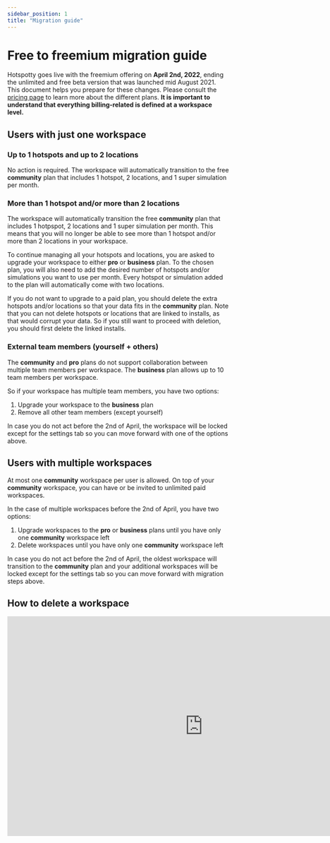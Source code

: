 ```yaml
---
sidebar_position: 1
title: "Migration guide"
---
```


# Free to freemium migration guide

Hotspotty goes live with the freemium offering on **April 2nd, 2022**, ending the unlimited and free beta version that was launched mid August 2021. This document helps you prepare for these changes. Please consult the [pricing page](./pricing.md) to learn more about the different plans. **It is important to understand that everything billing-related is defined at a workspace level.**

## Users with just one workspace

### Up to 1 hotspots and up to 2 locations

No action is required. The workspace will automatically transition to the free **community** plan that includes 1 hotspot, 2 locations, and 1 super simulation per month.

### More than 1 hotspot and/or more than 2 locations

The workspace will automatically transition the free **community** plan that includes 1 hotpspot, 2 locations and 1 super simulation per month.
This means that you will no longer be able to see more than 1 hotspot and/or more than 2 locations in your workspace.

To continue managing all your hotspots and locations, you are asked to upgrade your workspace to either **pro** or **business** plan. To the chosen plan, you will also need to add the desired number of hotspots and/or simulations you want to use per month. Every hotspot or simulation added to the plan will automatically come with two locations.

If you do not want to upgrade to a paid plan, you should delete the extra hotspots and/or locations so that your data fits in the **community** plan. Note that you can not delete hotspots or locations that are linked to installs, as that would corrupt your data. So if you still want to proceed with deletion, you should first delete the linked installs.

### External team members (yourself + others)

The **community** and **pro** plans do not support collaboration between multiple team members per workspace.
The **business** plan allows up to 10 team members per workspace.

So if your workspace has multiple team members, you have two options:

1. Upgrade your workspace to the **business** plan
2. Remove all other team members (except yourself)

In case you do not act before the 2nd of April, the workspace will be locked except for the settings tab so you can move forward with one of the options above.

## Users with multiple workspaces

At most one **community** workspace per user is allowed.
On top of your **community** workspace, you can have or be invited to unlimited paid workspaces.

In the case of multiple workspaces before the 2nd of April, you have two options:

1. Upgrade workspaces to the **pro** or **business** plans until you have only one **community** workspace left
2. Delete workspaces until you have only one **community** workspace left

In case you do not act before the 2nd of April, the oldest workspace will transition to the **community** plan and your additional workspaces will be locked except for the settings tab so you can move forward with migration steps above.

## How to delete a workspace

<div class="videoWrapper">
    <iframe width="885" height="498" src="https://www.youtube.com/embed/9LtlZYlU_Rs" title="YouTube video player" frameborder="0" allow="accelerometer; autoplay; clipboard-write; encrypted-media; gyroscope; picture-in-picture" allowfullscreen></iframe>
</div>
